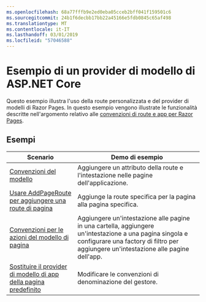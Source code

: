 ```yaml
---
ms.openlocfilehash: 68a77fffb9e2ed0eba05cceb2bff041f159501c6
ms.sourcegitcommit: 24b1f6decbb17bb22a45166e5fdb0845c65af498
ms.translationtype: MT
ms.contentlocale: it-IT
ms.lasthandoff: 03/01/2019
ms.locfileid: "57046588"
---
```

# <a name="aspnet-core-model-providers-sample"></a>Esempio di un provider di modello di ASP.NET Core

Questo esempio illustra l'uso della route personalizzata e del provider di modelli di Razor Pages. In questo esempio vengono illustrate le funzionalità descritte nell'argomento relativo alle [convenzioni di route e app per Razor Pages](https://docs.microsoft.com/aspnet/core/razor-pages/razor-pages-convention-features).

## <a name="examples-in-this-sample"></a>Esempi

| Scenario | Demo di esempio |
| -------- | ----------- |
| [Convenzioni del modello](https://docs.microsoft.com/aspnet/core/razor-pages/razor-pages-conventions#model-conventions) | Aggiungere un attributo della route e l'intestazione nelle pagine dell'applicazione. |
| [Usare AddPageRoute per aggiungere una route di pagina](https://docs.microsoft.com/aspnet/core/razor-pages/razor-pages-conventions#configure-a-page-route) | Aggiunge la route specifica per la pagina alla pagina specifica. |
| [Convenzioni per le azioni del modello di pagina](https://docs.microsoft.com/aspnet/core/razor-pages/razor-pages-conventions#page-model-action-conventions) | Aggiungere un'intestazione alle pagine in una cartella, aggiungere un'intestazione a una pagina singola e configurare una factory di filtro per aggiungere un'intestazione alle pagine dell'app. |
| [Sostituire il provider di modello di app della pagina predefinito](https://docs.microsoft.com/aspnet/core/razor-pages/razor-pages-conventions#replace-the-default-page-app-model-provider) | Modificare le convenzioni di denominazione del gestore. |
